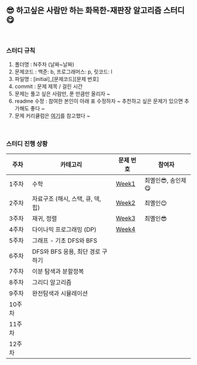 ## 😎 **하고싶은 사람만 하는 화목한-재판장 알고리즘 스터디** 😋

</br>

### 스터디 규칙

1. 폴더명 : N주차 (날짜~날짜)
2. 문제코드 : 백준: b, 프로그래머스: p, 릿코드: l
3. 파일명 : [initial]\_[문제코드][문제 번호]
4. commit : 문제 제목 / 걸린 시간
5. 문제는 풀고 싶은 사람만, 푼 만큼만 올리자 ~
6. readme 수정 : 참여한 본인이 아래 표 수정하자 ~ 추천하고 싶은 문제가 있으면 추가해도 좋다 ~
7. 문제 커리큘럼은 [여기](https://dev-dain.tistory.com/155)를 참고했다 ~

</br>

### 스터디 진행 상황

| 주차   | 카테고리                          | 문제 번호                                           | 참여자             |
| ------ | --------------------------------- | --------------------------------------------------- | ------------------ |
| 1주차  | 수학                              | [Week1](https://www.acmicpc.net/workbook/view/8997) | 최옐인😎, 송인제😋 |
| 2주차  | 자료구조 (해시, 스택, 큐, 덱, 힙) | [Week2](https://www.acmicpc.net/workbook/view/8999) | 최옐인😊           |
| 3주차  | 재귀, 정렬                        | [Week3](https://www.acmicpc.net/workbook/view/9000) | 최옐인😎                   |
| 4주차  | 다이나믹 프로그래밍 (DP)          | [Week4](https://www.acmicpc.net/workbook/view/9001) |                    |
| 5주차  | 그래프 - 기초 DFS와 BFS           |                                                     |                    |
| 6주차  | DFS와 BFS 응용, 최단 경로 구하기  |                                                     |                    |
| 7주차  | 이분 탐색과 분할정복              |                                                     |                    |
| 8주차  | 그리디 알고리즘                   |                                                     |                    |
| 9주차  | 완전탐색과 시뮬레이션             |                                                     |                    |
| 10주차 |                                   |                                                     |                    |
| 11주차 |                                   |                                                     |                    |
| 12주차 |                                   |                                                     |                    |
